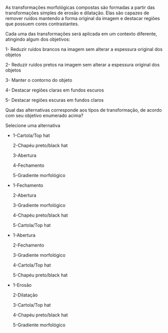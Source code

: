 As transformações morfológicas compostas são formadas a partir das transformações simples de erosão e dilatação. Elas são capazes de remover ruídos mantendo a forma original da imagem e destacar regiões que possuem cores contrastantes.

Cada uma das transformações será aplicada em um contexto diferente, atingindo algum dos objetivos:

1- Reduzir ruídos brancos na imagem sem alterar a espessura original dos objetos

2- Reduzir ruídos pretos na imagem sem alterar a espessura original dos objetos

3- Manter o contorno do objeto

4- Destacar regiões claras em fundos escuros

5- Destacar regiões escuras em fundos claros

Qual das alternativas corresponde aos tipos de transformação, de acordo com seu objetivo enumerado acima?

Selecione uma alternativa

-   1-Cartola/Top hat
    
    2-Chapéu preto/black hat
    
    3-Abertura
    
    4-Fechamento
    
    5-Gradiente morfológico
    
-   1-Fechamento
    
    2-Abertura
    
    3-Gradiente morfológico
    
    4-Chapéu preto/black hat
    
    5-Cartola/Top hat
    
-   1-Abertura
    
    2-Fechamento
    
    3-Gradiente morfológico
    
    4-Cartola/Top hat
    
    5-Chapéu preto/black hat
    
-   1-Erosão
    
    2-Dilatação
    
    3-Cartola/Top hat
    
    4-Chapéu preto/black hat
    
    5-Gradiente morfológico